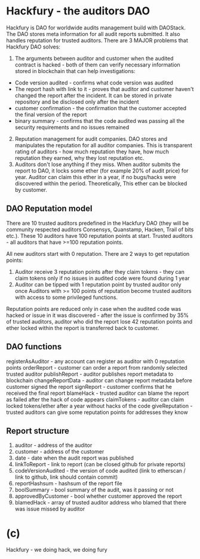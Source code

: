 # Hackfury - the auditors DAO

Hackfury is DAO for worldwide audits management build with DAOStack. The DAO stores meta information for all audit reports submitted. It also handles reputation for trusted auditors.
There are 3 MAJOR problems that Hackfury DAO solves:
1. The arguments between auditor and customer when the audited contract is hacked - both of them can verify necessary information stored in blockchain that can help investigations:
 - Code version audited - confirms what code version was audited
 - The report hash with link to it - proves that auditor and customer haven't changed the report after the incident. It can be stored in private repository and be disclosed only after the incident
 - customer confirmation - the confirmation that the customer accepted the final version of the report
 - binary summary - confirms that the code audited was passing all the security requirements and no issues remained
2. Reputation management for audit companies. DAO stores and manipulates the reputation for all auditor companies. This is transparent rating of auditors - how much reputation they have, how much reputation they earned, why they lost reputation etc.
3. Auditors don't lose anything if they miss. When auditor submits the report to DAO, it locks some ether (for example 20% of audit price) for year. Auditor can claim this ether in a year, if no bugs/hacks were discovered within the period. Theoretically, This ether can be blocked by customer.

## DAO Reputation model

There are 10 trusted auditors predefined in the Hackfury DAO (they will be community respected auditors Consensys, Quanstamp, Hacken, Trail of bits etc.). These 10 auditors have 100 reputation points at start. Trusted auditors - all auditors that have >=100 reputation points.

All new auditors start with 0 reputation. There are 2 ways to get reputation points:
1. Auditor receive 3 reputation points after they claim tokens - they can claim tokens only if no issues in audited code were found during 1 year
2. Auditor can be tipped with 1 reputation point by trusted auditor only once
Auditors with >= 100 points of reputation become trusted auditors with access to some privileged functions.

Reputation points are reduced only in case when the audited code was hacked or issue in it was discovered - after the issue is confirmed by 35% of trusted auditors, auditor who did the report lose 42 reputation points and ether locked within the report is transferred back to customer.

## DAO functions

registerAsAuditor - any account can register as auditor with 0 reputation points
orderReport - customer can order a report from randomly selected trusted auditor
publishReport - auditor publishes report metadata to blockchain
changeReportData - auditor can change report metadata before customer signed the report
signReport - customer confirms that he received the final report
blameHack - trusted auditor can blame the report as failed after the hack of code appears
claimTokens - auditor can claim locked tokens/ether after a year without hacks of the code
giveReputation - trusted auditors can give some reputation points for addresses they know

## Report structure

1. auditor - address of the auditor
2. customer - address of the customer
3. date - date when the audit report was published
4. linkToReport - link to report (can be closed github for private reports)
5. codeVersionAudited - the version of code audited (link to etherscan / link to github, link should contain commit)
6. reportHashsum - hashsum of the report file
7. boolSummary - bool summary of the audit, was it passing or not
8. approvedByCustomer - bool whether customer approved the report
9. blamedHack - array of trusted auditor address who blamed that there was issue missed by auditor

# (c)
Hackfury - we doing hack, we doing fury
